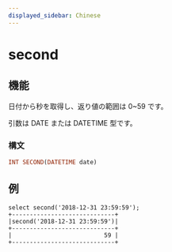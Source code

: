 ```yaml
---
displayed_sidebar: Chinese
---
```


# second

## 機能

日付から秒を取得し、返り値の範囲は 0~59 です。

引数は DATE または DATETIME 型です。

### 構文

```Haskell
INT SECOND(DATETIME date)
```

## 例

```Plain Text
select second('2018-12-31 23:59:59');
+-----------------------------+
|second('2018-12-31 23:59:59')|
+-----------------------------+
|                          59 |
+-----------------------------+
```
